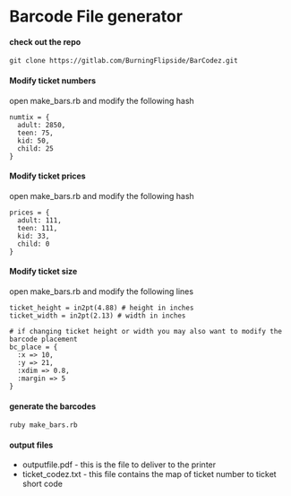 # Barcode File generator

#### check out the repo
```
git clone https://gitlab.com/BurningFlipside/BarCodez.git
```

#### Modify ticket numbers

open make_bars.rb and modify the following hash
```
numtix = {
  adult: 2850,
  teen: 75,
  kid: 50,
  child: 25
}
```

#### Modify ticket prices

open make_bars.rb and modify the following hash
```
prices = {
  adult: 111,
  teen: 111,
  kid: 33,
  child: 0
}
```

#### Modify ticket size

open make_bars.rb and modify the following lines
```
ticket_height = in2pt(4.88) # height in inches
ticket_width = in2pt(2.13) # width in inches

# if changing ticket height or width you may also want to modify the barcode placement
bc_place = {
  :x => 10,
  :y => 21,
  :xdim => 0.8,
  :margin => 5
}
```

#### generate the barcodes
```
ruby make_bars.rb
```

#### output files
* outputfile.pdf - this is the file to deliver to the printer
* ticket_codez.txt - this file contains the map of ticket number to ticket short code
